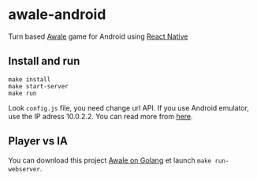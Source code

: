 # awale-android

Turn based [Awale](https://fr.wikipedia.org/wiki/Awal%C3%A9) game for Android using [React Native](https://facebook.github.io/react-native/)

## Install and run

```
make install
make start-server
make run
```

Look `config.js` file, you need change url API. If you use Android emulator, use the IP adress 10.0.2.2. You can read more from [here](https://developer.android.com/studio/run/emulator-commandline.html#networkaddresses).

## Player vs IA

You can download this project [Awale on Golang](https://github.com/marmelab/awale-go) et launch `make run-webserver`.

